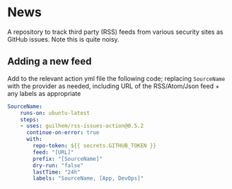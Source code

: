 # News

A repository to track third party (RSS) feeds from various security sites as GitHub issues. Note this is quite noisy.

## Adding a new feed

Add to the relevant action yml file the following code; replacing `SourceName` with the provider as needed, including URL of the RSS/Atom/Json feed + any labels as appropriate

```yaml
SourceName:
    runs-on: ubuntu-latest
    steps:
    - uses: guilhem/rss-issues-action@0.5.2
      continue-on-error: true
      with:
        repo-token: ${{ secrets.GITHUB_TOKEN }}
        feed: "[URL]"
        prefix: "[SourceName]"
        dry-run: "false"
        lastTime: "24h"
        labels: "SourceName, [App, DevOps]"
```
